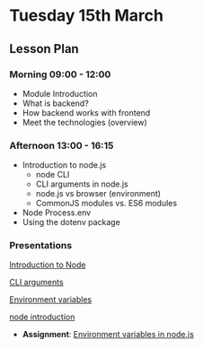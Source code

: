 # Tuesday 15th March

## Lesson Plan

### Morning 09:00 - 12:00

+ Module Introduction
+ What is backend?
+ How backend works with frontend
+ Meet the technologies (overview)

### Afternoon 13:00 - 16:15

+ Introduction to node.js
    + node CLI
    + CLI arguments in node.js
    + node.js vs browser (environment)
    + CommonJS modules vs. ES6 modules
+ Node Process.env
+ Using the dotenv package

### Presentations

[Introduction to Node](https://docs.google.com/presentation/d/1p6fMz1IyM6Zz_MNS1sREDj7lkez0G-KNHaCAEhds_SI/edit?usp=sharing)

[CLI arguments](./cli-arguments.pdf)

[Environment variables](./environment-variables.pdf)

[node introduction](./node-introduction.pdf)

+ **Assignment**: [Environment variables in node.js](https://github.com/FrancoSpeziali/node-environment-variables)
